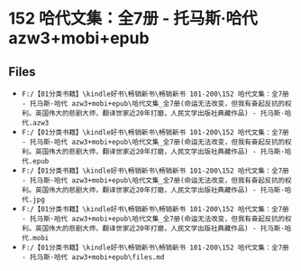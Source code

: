 # 152 哈代文集：全7册 - 托马斯·哈代 azw3+mobi+epub

## Files

- `F:/【01分类书籍】\kindle好书\畅销新书\畅销新书 101-200\152 哈代文集：全7册 - 托马斯·哈代 azw3+mobi+epub\哈代文集_全7册(命运无法改变，但我有奋起反抗的权利。英国伟大的悲剧大师，翻译世家近20年打磨，人民文学出版社典藏作品) - 托马斯·哈代.azw3`
- `F:/【01分类书籍】\kindle好书\畅销新书\畅销新书 101-200\152 哈代文集：全7册 - 托马斯·哈代 azw3+mobi+epub\哈代文集_全7册(命运无法改变，但我有奋起反抗的权利。英国伟大的悲剧大师，翻译世家近20年打磨，人民文学出版社典藏作品) - 托马斯·哈代.epub`
- `F:/【01分类书籍】\kindle好书\畅销新书\畅销新书 101-200\152 哈代文集：全7册 - 托马斯·哈代 azw3+mobi+epub\哈代文集_全7册(命运无法改变，但我有奋起反抗的权利。英国伟大的悲剧大师，翻译世家近20年打磨，人民文学出版社典藏作品) - 托马斯·哈代.jpg`
- `F:/【01分类书籍】\kindle好书\畅销新书\畅销新书 101-200\152 哈代文集：全7册 - 托马斯·哈代 azw3+mobi+epub\哈代文集_全7册(命运无法改变，但我有奋起反抗的权利。英国伟大的悲剧大师，翻译世家近20年打磨，人民文学出版社典藏作品) - 托马斯·哈代.mobi`
- `F:/【01分类书籍】\kindle好书\畅销新书\畅销新书 101-200\152 哈代文集：全7册 - 托马斯·哈代 azw3+mobi+epub\files.md`
